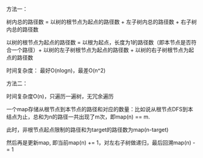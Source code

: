方法一：

树内总的路径数 = 以树的根节点为起点的路径数 + 左子树内总的路径数 + 右子树内总的路径数

以树的根节点为起点的路径数 = 以根为起点，长度为1的路径数（即本节点是否符合一个路径）+ 以树的左子树根节点为起点的路径数 + 以树的右子树根节点为起点的路径数 

时间复杂度： 最好O(nlogn)，最差O(n^2)

方法二：

时间复杂度O(n)，只遍历一遍树，无冗余遍历

一个map存储从根节点到本节点的路径和对应的数量：比如说从根节点DFS到本结点为止，总和为n的路径一共出现了m次，即map(n) == m. 

此时，非根节点起点限制的路径和为target的路径数为map(n-target)

然后再是更新map, 即当前map(n) += 1，对左右子树做递归，最后回溯map(n) -= 1



